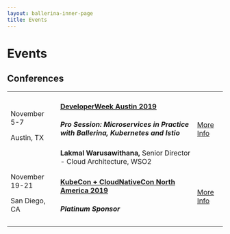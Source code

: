 ```yaml
---
layout: ballerina-inner-page
title: Events
---
```


<script src="/js/events.js"></script>
<link rel="stylesheet" href="/css/events-page.css">

<h1>Events</h1>

<!-- ## Meetups -->

<!-- <table class="cEventTable cMeetupsList">
 <tr>
    <td class="cEventDateContainer"><span class="cEventDate">January 21, 2019 </span>6:30 PM to 8:30 PM
            <p class="cEventLocation">1061 Budapest, Paulay Ede u. 12. Budapest</p>
        </td>
        <td class="cEventDetail"><a target="_blank" href="https://www.meetup.com/Microservices-Budapest-Meetup/events/257128863/"><h4> Microservices Meetup</h4></a>
      </td>
        <td class="cEventURL"><a class="cEventRegistration" href="https://www.meetup.com/Microservices-Budapest-Meetup/events/257128863/" target="_blank">Register Now</a></td>
</tr>

</table>  -->

<!-- ## No upcoming events -->

<h2>Conferences</h2>


<table class="cEventTable cConferencesList" style="width:100%;">      
    <!-- <tr> 
    <td class="cEventDateContainer"><span class="cEventDate">October 8-10 </span>
                      <p class="cEventLocation">San Jose, CA</p>
                      </td>
                      <td class="cEventDetail"><a target="_blank" href="https://apiworld.co/"><h4>API World 2019</h4></a>
                          <h5>PRO TALK: Efficient Microservices Deployment Pipelines</h5>
                          <b>Anjana Fernando,</b> Director, WSO2</p>
                 </td>
               <td class="cEventURL"><a class="cEventRegistration" href="https://apiworld.co/" target="_blank">More Info</a></td> 
                  </tr> -->
                  <tr>
                    <td class="cEventDateContainer"><span class="cEventDate">November 5-7</span>
                      <p class="cEventLocation">Austin, TX</p>
                      </td>
                      <td class="cEventDetail"><a target="_blank" href="https://www.developerweek.com/Austin/conference/"><h4>DeveloperWeek Austin 2019 </h4></a>
                          <h5>Pro Session: Microservices in Practice with Ballerina, Kubernetes and Istio</h5>
                           <b>Lakmal Warusawithana,</b> Senior Director - Cloud Architecture, WSO2
                 </td>
               <td class="cEventURL"><a class="cEventRegistration" href="https://www.developerweek.com/Austin/conference/" target="_blank">More Info</a></td> 
                  </tr>
                <tr>
                    <td class="cEventDateContainer"><span class="cEventDate">November 19-21 </span>
                      <p class="cEventLocation">San Diego, CA</p>
                      </td>
                      <td class="cEventDetail"><a target="_blank" href="https://events.linuxfoundation.org/events/kubecon-cloudnativecon-north-america-2019/"><h4>KubeCon + CloudNativeCon North America 2019</h4></a>
                          <h5>Platinum Sponsor</h5>
                 </td>
               <td class="cEventURL"><a class="cEventRegistration" href="https://events.linuxfoundation.org/events/kubecon-cloudnativecon-north-america-2019/" target="_blank">More Info</a></td> 
                  </tr>
                  
</table>

<!-- ## Meetups

<table class="cEventTable cMeetupsList" style="width:100%;">
<tr>
<td class="cEventDateContainer"><span class="cEventDate">September 26 </span>
    <p class="cEventLocation">Columbus, USA</p>
</td>
<td class="cEventDetail"><a target="_blank" href="https://www.meetup.com/columbus-microservices/events/264064167/"><h4>Columbus Microservices Meetup</h4></a>
<h5>Effective Microservices Development with Ballerina </h5>
 <b>Anjana Fernando,</b> Director, WSO2</p>
 <h5>Ballerina in Real-World Use-Case</h5>
  <b>Glenn Donaldson & Jim Kittle</b>  Ohio State University</p>
</td>
<td class="cEventURL"><a class="cEventRegistration" href="https://www.meetup.com/columbus-microservices/events/264064167/" target="_blank">Register Now</a></td>
</tr>
</table>  -->

<style>
.navbar-nav > li.cActive > a {
  color: rgb(87, 89, 93) !important;
}

.navbar-nav > li#Eventsli a  {
  color: #20b6b0 !important;
}
</style>